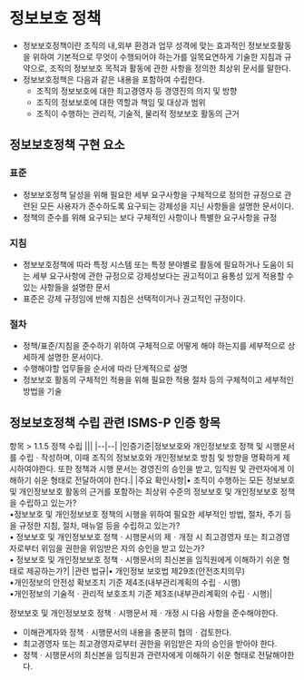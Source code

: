 # 정보보호 정책
* 정보보호정책이란 조직의 내,외부 환경과 업무 성격에 맞는 효과적인 정보보호활동을 위하여 기본적으로 무엇이 수행되어야 하는가를 일목요연하게 기술한 지침과 규약으로, 조직의 정보보호 목적과 활동에 관한 사항을 정의한 최상위 문서를 말한다. 
* 정보보호정책은 다음과 같은 내용을 포함하여 수립한다. 
  * 조직의 정보보호에 대한 최고경영자 등 경영진의 의지 및 방향
  * 조직의 정보보호에 대한 역할과 책임 및 대상과 범위
  * 조직이 수행하는 관리적, 기술적, 물리적 정보보호 활동의 근거



## 정보보호정책 구현 요소

### 표준
* 정보보호정책 달성을 위해 필요한 세부 요구사항을 구체적으로 정의한 규정으로 관련된 모든 사용자가 준수하도록 요구되는 강제성을 지닌 사항들을 설명한 문서이다. 
* 정책의 준수를 위해 요구되는 보다 구체적인 사항이나 특별한 요구사항을 규정

### 지침
* 정보보호정책에 따라 특정 시스템 또는 특정 분야별로 활동에 필요하거나 도움이 되는 세부 요구사항에 관한 규정으로 강제성보다는 권고적이고 융통성 있게 적용할 수 있는 사항들을 설명한 문서
* 표준은 강제 규정임에 반해 지침은 선택적이거나 권고적인 규정이다. 

### 절차
* 정책/표준/지침을 준수하기 위하여 구체적으로 어떻게 해야 하는지를 세부적으로 상세하게 설명한 문서이다. 
* 수행해야할 업무들을 순서에 따라 단계적으로 설명
* 정보보호 활동의 구체적인 적용을 위해 필요한 적용 절차 등의 구체적이고 세부적인 방법을 기술

## 정보보호정책 수립 관련 ISMS-P 인증 항목

항목 > 1.1.5 정책 수립
|||
|--|--|
|인증기준|정보보호와 개인정보보호 정책 및 시행문서를 수립ㆍ작성하며, 이때 조직의 정보보호와 개인정보보호 방침 및 방향을 명확하게 제시하여야한다. 또한 정책과 시행 문서는 경영진의 승인을 받고, 임직원 및 관련자에게 이해하기 쉬운 형태로 전달하여야 한다.|
|주요 확인사항|• 조직이 수행하는 모든 정보보호 및 개인정보보호 활동의 근거를 포함하는 최상위 수준의 정보보호 및 개인정보보호 정책을 수립하고 있는가? <br>•정보보호 및 개인정보보호 정책의 시행을 위하여 필요한 세부적인 방법, 절차, 주기 등을 규정한 지침, 절차, 매뉴얼 등을 수립하고 있는가?  <br>• 정보보호 및 개인정보보호 정책ㆍ시행문서의 제ㆍ개정 시 최고경영자 또는 최고경영자로부터 위임을 권한을 위임받은 자의 승인을 받고 있는가?  <br>• 정보보호 및 개인정보보호 정책ㆍ시행문서의 최신본을 임직원에게 이해하기 쉬운 형태로 제공하는가?|
|관련 법규|• 개인정보 보호법 제29조(안전조치의무)<br>•개인정보의 안전성 확보조치 기준 제4조(내부관리계획의 수립ㆍ시행) <br>•개인정보의 기술적ㆍ관리적 보호조치 기준 제3조(내부관리계획의 수립ㆍ시행)|

정보보호 및 개인정보보호 정책ㆍ시행문서 제ㆍ개정 시 다음 사항을 준수해야한다. 
* 이해관계자와 정책ㆍ시행문서의 내용을 충분히 협의ㆍ검토한다. 
* 최고경영자 또는 최고경영자로부터 권한을 위임받은 자의 승인을 받아야 한다. 
* 정책ㆍ시행문서의 최신본을 임직원과 관련자에게 이해하기 쉬운 형태로 전달해야한다. 